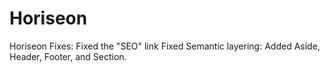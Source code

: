# Horiseon

Horiseon Fixes:
Fixed the "SEO" link
Fixed Semantic layering:
Added Aside, Header, Footer, and Section.
